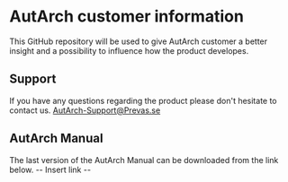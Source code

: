 # AutArch customer information
This GitHub repository will be used to give AutArch customer a better insight and a possibility to influence how the product developes.

## Support
If you have any questions regarding the product please don't hesitate to contact us. 
AutArch-Support@Prevas.se

## AutArch Manual
The last version of the AutArch Manual can be downloaded from the link below.
-- Insert link --
